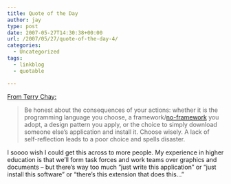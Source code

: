 ```yaml
---
title: Quote of the Day
author: jay
type: post
date: 2007-05-27T14:30:38+00:00
url: /2007/05/27/quote-of-the-day-4/
categories:
  - Uncategorized
tags:
  - linkblog
  - quotable

---
```

[From Terry Chay:][1]

> Be honest about the consequences of your actions: whether it is the programming language you choose, a framework/[no-framework][2] you adopt, a design pattern you apply, or the choice to simply download someone else’s application and install it. Choose wisely. A lack of self-reflection leads to a poor choice and spells disaster.

I soooo wish I could get this across to more people. My experience in higher education is that we’ll form task forces and work teams over graphics and documents &#8211; but there’s way too much “just write this application” or “just install this software” or “there’s this extension that does this…”

 [1]: http://terrychay.com/blog/article/simple-prescriptions-and-making-choices.shtml
 [2]: http://toys.lerdorf.com/archives/38-The-no-framework-PHP-MVC-framework.html